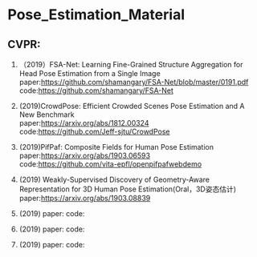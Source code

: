 # Pose_Estimation_Material

## CVPR:

1. （2019）FSA-Net: Learning Fine-Grained Structure Aggregation for Head Pose Estimation from a Single Image  
paper:https://github.com/shamangary/FSA-Net/blob/master/0191.pdf  
code:https://github.com/shamangary/FSA-Net

2. (2019)CrowdPose: Efficient Crowded Scenes Pose Estimation and A New Benchmark   
paper:https://arxiv.org/abs/1812.00324  
code:https://github.com/Jeff-sjtu/CrowdPose  


3. (2019)PifPaf: Composite Fields for Human Pose Estimation  
paper:https://arxiv.org/abs/1903.06593  
code:https://github.com/vita-epfl/openpifpafwebdemo  


4. (2019) Weakly-Supervised Discovery of Geometry-Aware Representation for 3D Human Pose Estimation(Oral，3D姿态估计)   
paper:https://arxiv.org/abs/1903.08839


3. (2019)
paper:
code:


3. (2019)
paper:
code:


3. (2019)
paper:
code:



